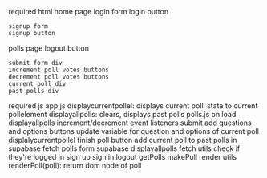 required html
  home page
    login form
    login button

    signup form
    signup button
  polls page
    logout button

    submit form div
    increment poll votes buttons
    decrement poll votes buttons
    current poll div
    past polls div
required js
  app js
    displaycurrentpollel: displays current polll state to current pollelement
    displayallpolls: clears, displays past polls
  polls.js
    on load
      displayallpolls
    increment/decrement event listeners
    submit add questions and options buttons
      update variable for question and options of current poll
      displalycurrentpollel
    finish poll button
      add current poll to past polls in supabase
      fetch polls form supabase
      displayallpolls
  fetch utils
    check if they're logged in
    sign up
    sign in
    logout
    getPolls
    makePoll
  render utils
    renderPoll(poll): return dom node of poll

